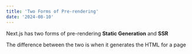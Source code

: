 ```yaml
---
title: 'Two Forms of Pre-rendering'
date: '2024-08-10'
---
```


Next.js has two forms of pre-rendering **Static Generation** and **SSR**

The difference between the two is when it generates the HTML for a page

